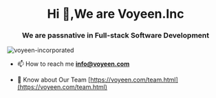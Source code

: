 <h1 align="center">Hi 👋,We are Voyeen.Inc</h1>
<h3 align="center">We are passnative in Full-stack Software Development</h3>

<p align="left"> <img src="https://komarev.com/ghpvc/?username=voyeen-incorporated&label=Profile%20views&color=0e75b6&style=flat" alt="voyeen-incorporated" /> </p>

- 📫 How to reach me **info@voyeen.com**

- 📄 Know about Our Team [https://voyeen.com/team.html](https://voyeen.com/team.html)

